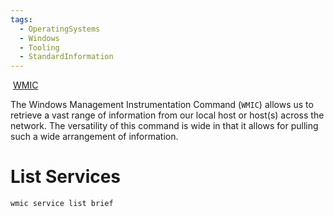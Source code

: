 ```yaml
---
tags:
  - OperatingSystems
  - Windows
  - Tooling
  - StandardInformation
---
```

 [WMIC](https://ss64.com/nt/wmic.html)

The Windows Management Instrumentation Command (`WMIC`) allows us to retrieve a vast range of information from our local host or host(s) across the network. The versatility of this command is wide in that it allows for pulling such a wide arrangement of information.


# List Services 

```cmd-session
wmic service list brief
```